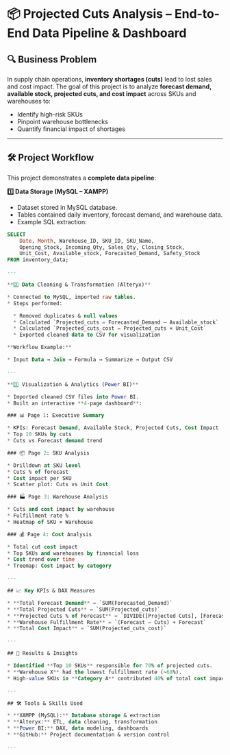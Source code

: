 # 📦 Projected Cuts Analysis – End-to-End Data Pipeline & Dashboard

## 🔍 Business Problem

In supply chain operations, **inventory shortages (cuts)** lead to lost sales and cost impact.
The goal of this project is to analyze **forecast demand, available stock, projected cuts, and cost impact** across SKUs and warehouses to:

* Identify high-risk SKUs
* Pinpoint warehouse bottlenecks
* Quantify financial impact of shortages

---

## 🛠️ Project Workflow

This project demonstrates a **complete data pipeline**:

**1️⃣ Data Storage (MySQL – XAMPP)**

* Dataset stored in MySQL database.
* Tables contained daily inventory, forecast demand, and warehouse data.
* Example SQL extraction:

```sql
SELECT 
    Date, Month, Warehouse_ID, SKU_ID, SKU_Name,
    Opening_Stock, Incoming_Qty, Sales_Qty, Closing_Stock,
    Unit_Cost, Available_stock, Forecasted_Demand, Safety_Stock
FROM inventory_data;

---

**2️⃣ Data Cleaning & Transformation (Alteryx)**

* Connected to MySQL, imported raw tables.
* Steps performed:

  * Removed duplicates & null values
  * Calculated `Projected_cuts = Forecasted_Demand – Available_stock`
  * Calculated `Projected_cuts_cost = Projected_cuts × Unit_Cost`
  * Exported cleaned data to CSV for visualization

**Workflow Example:**

* Input Data → Join → Formula → Summarize → Output CSV

---

**3️⃣ Visualization & Analytics (Power BI)**

* Imported cleaned CSV files into Power BI.
* Built an interactive **4-page dashboard**:

### 📊 Page 1: Executive Summary

* KPIs: Forecast Demand, Available Stock, Projected Cuts, Cost Impact
* Top 10 SKUs by cuts
* Cuts vs Forecast demand trend

### 📦 Page 2: SKU Analysis

* Drilldown at SKU level
* Cuts % of forecast
* Cost impact per SKU
* Scatter plot: Cuts vs Unit Cost

### 🏭 Page 3: Warehouse Analysis

* Cuts and cost impact by warehouse
* Fulfillment rate %
* Heatmap of SKU × Warehouse

### 💰 Page 4: Cost Analysis

* Total cut cost impact
* Top SKUs and warehouses by financial loss
* Cost trend over time
* Treemap: Cost impact by category

---

## 📈 Key KPIs & DAX Measures

* **Total Forecast Demand** = `SUM(Forecasted_Demand)`
* **Total Projected Cuts** = `SUM(Projected_cuts)`
* **Projected Cuts % of Forecast** = `DIVIDE([Projected Cuts], [Forecast Demand], 0)`
* **Warehouse Fulfillment Rate** = `(Forecast – Cuts) ÷ Forecast`
* **Total Cost Impact** = `SUM(Projected_cuts_cost)`

---

## 📌 Results & Insights

* Identified **Top 10 SKUs** responsible for 70% of projected cuts.
* **Warehouse X** had the lowest fulfillment rate (~68%).
* High-value SKUs in **Category A** contributed 40% of total cost impact.

---

## 🛠️ Tools & Skills Used

* **XAMPP (MySQL):** Database storage & extraction
* **Alteryx:** ETL, data cleaning, transformation
* **Power BI:** DAX, data modeling, dashboards
* **GitHub:** Project documentation & version control

---

